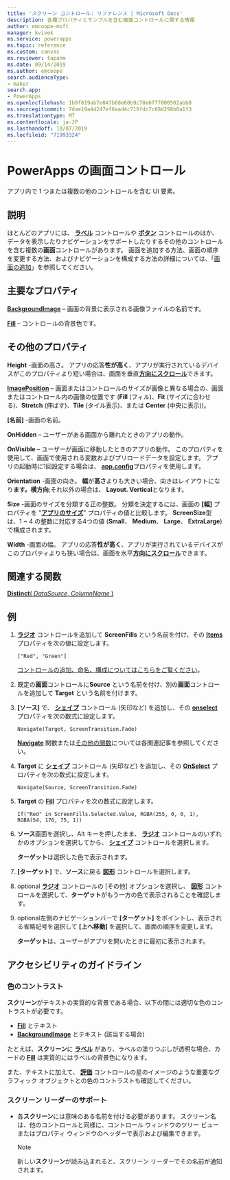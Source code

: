 ```yaml
---
title: 'スクリーン コントロール: リファレンス | Microsoft Docs'
description: 各種プロパティとサンプルを含む画面コントロールに関する情報
author: emcoope-msft
manager: kvivek
ms.service: powerapps
ms.topic: reference
ms.custom: canvas
ms.reviewer: tapanm
ms.date: 09/14/2019
ms.author: emcoope
search.audienceType:
- maker
search.app:
- PowerApps
ms.openlocfilehash: 1b9f819ab7e047b68e60b9c78e6f7f000502abb8
ms.sourcegitcommit: 7dae19a44247ef6aad4c718fdc7c68d298b0a1f3
ms.translationtype: MT
ms.contentlocale: ja-JP
ms.lasthandoff: 10/07/2019
ms.locfileid: "71993324"
---
```

# <a name="screen-control-in-powerapps"></a>PowerApps の画面コントロール

アプリ内で 1 つまたは複数の他のコントロールを含む UI 要素。

## <a name="description"></a>説明

ほとんどのアプリには、 **[ラベル](control-text-box.md)** コントロールや **[ボタン](control-button.md)** コントロールのほか、データを表示したりナビゲーションをサポートしたりするその他のコントロールを含む複数の**画面**コントロールがあります。 画面を追加する方法、画面の順序を変更する方法、およびナビゲーションを構成する方法の詳細については、「[画面の追加](../add-screen-context-variables.md)」を参照してください。

## <a name="key-properties"></a>主要なプロパティ

**[BackgroundImage](properties-visual.md)** – 画面の背景に表示される画像ファイルの名前です。

**[Fill](properties-color-border.md)** – コントロールの背景色です。

## <a name="additional-properties"></a>その他のプロパティ

**Height** -画面の高さ。 アプリの応答**性が高く**、アプリが実行されているデバイスがこのプロパティより短い場合は、画面を垂直[**方向にスクロール**](../set-aspect-ratio-portrait-landscape.md#change-screen-size-and-orientation)できます。

**[ImagePosition](properties-visual.md)** – 画面またはコントロールのサイズが画像と異なる場合の、画面またはコントロール内の画像の位置です (**Fill** (フィル)、**Fit** (サイズに合わせる)、**Stretch** (伸ばす)、**Tile** (タイル表示)、または **Center** (中央に表示))。

**[名前]** -画面の名前。

**OnHidden** – ユーザーがある画面から離れたときのアプリの動作。

**OnVisible** – ユーザーが画面に移動したときのアプリの動作。  このプロパティを使用して、画面で使用される変数およびプリロードデータを設定します。  アプリの起動時に1回設定する場合は、 [**app.config**](../functions/object-app.md#onstart-property)プロパティを使用します。

**Orientation** -画面の向き。 **幅**が**高さ**よりも大きい場合、向きはレイアウトになり**ます。横方向**;それ以外の場合は、 **Layout. Vertical**となります。

**Size** -画面のサイズを分類する正の整数。 分類を決定するには、画面の **[幅]** プロパティを "[**アプリのサイズ**](../functions/signals.md)" プロパティの値と比較します。 **ScreenSize**型は、1 ~ 4 の整数に対応する4つの値 (**Small**、 **Medium**、 **Large**、 **ExtraLarge**) で構成されます。

**Width** -画面の幅。 アプリの応答**性が高く**、アプリが実行されているデバイスがこのプロパティよりも狭い場合は、画面を水平[**方向にスクロール**](../set-aspect-ratio-portrait-landscape.md#change-screen-size-and-orientation)できます。

## <a name="related-functions"></a>関連する関数

[**Distinct**( *DataSource*, *ColumnName* )](../functions/function-distinct.md)

## <a name="example"></a>例

1. **[ラジオ](control-radio.md)** コントロールを追加して **ScreenFills** という名前を付け、その **[Items](properties-core.md)** プロパティを次の値に設定します。

    `["Red", "Green"]`

    [コントロールの追加、命名、構成についてはこちらをご覧ください](../add-configure-controls.md)。

1. 既定の**画面**コントロールに**Source** という名前を付け、別の**画面**コントロールを追加して **Target** という名前を付けます。

1. **[ソース]** で、 **[シェイプ](control-shapes-icons.md)** コントロール (矢印など) を追加し、その **[onselect](properties-core.md)** プロパティを次の数式に設定します。

    `Navigate(Target, ScreenTransition.Fade)`

    **[Navigate](../functions/function-navigate.md)** 関数または[その他の関数](../formula-reference.md)については各関連記事を参照してください。

1. **Target** に **[シェイプ](control-shapes-icons.md)** コントロール (矢印など) を追加し、その **[OnSelect](properties-core.md)** プロパティを次の数式に設定します。

    `Navigate(Source, ScreenTransition.Fade)`

1. **Target** の **[Fill](properties-color-border.md)** プロパティを次の数式に設定します。

    `If("Red" in ScreenFills.Selected.Value, RGBA(255, 0, 0, 1), RGBA(54, 176, 75, 1))`

1. **ソース**画面を選択し、Alt キーを押したまま、 **[ラジオ](control-radio.md)** コントロールのいずれかのオプションを選択してから、 **[シェイプ](control-shapes-icons.md)** コントロールを選択します。

    **ターゲット**は選択した色で表示されます。

1. **[ターゲット]** で、**ソース**に戻る **[図形](control-shapes-icons.md)** コントロールを選択します。

1. optional **[ラジオ](control-radio.md)** コントロールの [その他] オプションを選択し、 **[図形](control-shapes-icons.md)** コントロールを選択して、**ターゲット**がもう一方の色で表示されることを確認します。

1. optional左側のナビゲーションバーで **[ターゲット]** をポイントし、表示される省略記号を選択して **[上へ移動]** を選択して、画面の順序を変更します。

    **ターゲット**は、ユーザーがアプリを開いたときに最初に表示されます。

## <a name="accessibility-guidelines"></a>アクセシビリティのガイドライン

### <a name="color-contrast"></a>色のコントラスト

**スクリーン**がテキストの実質的な背景である場合、以下の間には適切な色のコントラストが必要です。

- **[Fill](properties-color-border.md)** とテキスト
- **[BackgroundImage](properties-visual.md)** とテキスト (該当する場合)

たとえば、**スクリーン**に **[ラベル](control-text-box.md)** があり、ラベルの塗りつぶしが透明な場合、カードの **[Fill](properties-color-border.md)** は実質的にはラベルの背景色になります。

また、テキストに加えて、 **[評価](control-rating.md)** コントロールの星のイメージのような重要なグラフィック オブジェクトとの色のコントラストも確認してください。

### <a name="screen-reader-support"></a>スクリーン リーダーのサポート

- 各**スクリーン**には意味のある名前を付ける必要があります。 スクリーン名は、他のコントロールと同様に、コントロール ウィンドウのツリー ビューまたはプロパティ ウィンドウのヘッダーで表示および編集できます。

    > [!NOTE]
  > 新しい**スクリーン**が読み込まれると、スクリーン リーダーでその名前が通知されます。
